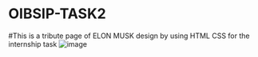 ﻿# OIBSIP-TASK2

#This is a tribute page of ELON MUSK  design by using HTML CSS for the internship task
![image](https://github.com/Aditya-aj-champ/OIBSIP-TASK2/assets/117902578/007974bb-fdcc-47b3-94f6-314df683cfb7)
